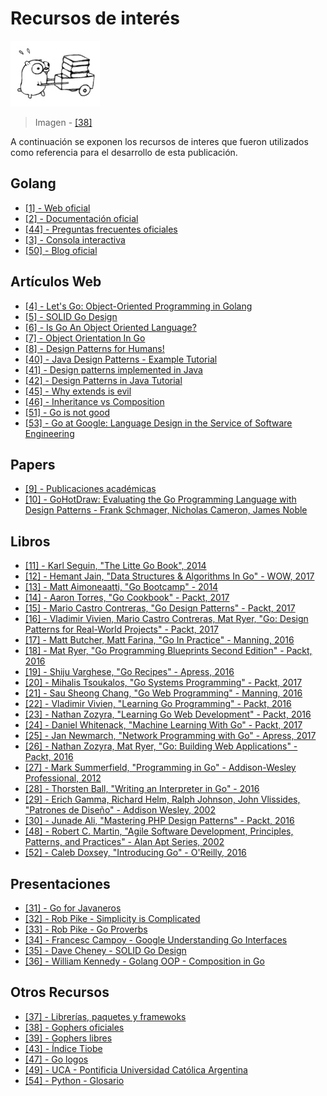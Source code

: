 # Recursos de interés

![](.gitbook/assets/ref.png)

> Imagen - [\[38\]](recursos.md)

A continuación se exponen los recursos de interes que fueron utilizados como referencia para el desarrollo de esta publicación.

## Golang

* [\[1\] - Web oficial](https://golang.org/)
* [\[2\] - Documentación oficial](https://golang.org/doc/)
* [\[44\] - Preguntas frecuentes oficiales](https://golang.org/doc/faq)
* [\[3\] - Consola interactiva](https://play.golang.org/)
* [\[50\] - Blog oficial](https://blog.golang.org)

## Artículos Web

* [\[4\] - Let's Go: Object-Oriented Programming in Golang](https://code.tutsplus.com/tutorials/lets-go-object-oriented-programming-in-golang--cms-26540)
* [\[5\] - SOLID Go Design](https://dave.cheney.net/2016/08/20/solid-go-design)
* [\[6\] - Is Go An Object Oriented Language?](http://spf13.com/post/is-go-object-oriented/)
* [\[7\] - Object Orientation In Go](https://katcipis.github.io/blog/object-orientation-go/)
* [\[8\] - Design Patterns for Humans!](https://github.com/kamranahmedse/design-patterns-for-humans)
* [\[40\] - Java Design Patterns - Example Tutorial](https://www.journaldev.com/1827/java-design-patterns-example-tutorial)
* [\[41\] - Design patterns implemented in Java](http://java-design-patterns.com/)
* [\[42\] - Design Patterns in Java Tutorial](https://www.tutorialspoint.com/design_pattern/)
* [\[45\] - Why extends is evil](https://www.javaworld.com/article/2073649/core-java/why-extends-is-evil.html)
* [\[46\] - Inheritance vs Composition](https://www.techjini.com/blog/inheritance-vs-composition/)
* [\[51\] - Go is not good](https://github.com/ksimka/go-is-not-good)
* [\[53\] - Go at Google: Language Design in the Service of Software Engineering](https://talks.golang.org/2012/splash.article)

## Papers

* [\[9\] - Publicaciones académicas](https://github.com/golang/go/wiki/ResearchPapers)
* [\[10\] - GoHotDraw: Evaluating the Go Programming Language with Design Patterns - Frank Schmager, Nicholas Cameron, James Noble](http://citeseerx.ist.psu.edu/viewdoc/download?doi=10.1.1.188.5524&rep=rep1&type=pdf)

## Libros

* [\[11\] - Karl Seguin, "The Litte Go Book", 2014](https://github.com/karlseguin/the-little-go-book)
* [\[12\] - Hemant Jain, "Data Structures & Algorithms In Go" - WOW, 2017](https://www.amazon.com/Data-Structures-Algorithms-Hemant-Jain-ebook/dp/B075TBM9KS)
* [\[13\] - Matt Aimoneaatti, "Go Bootcamp" - 2014 ](http://www.golangbootcamp.com/)
* [\[14\] - Aaron Torres, "Go Cookbook" - Packt, 2017](https://www.packtpub.com/application-development/go-cookbook)
* [\[15\] - Mario Castro Contreras, "Go Design Patterns" - Packt, 2017](https://www.packtpub.com/application-development/go-design-patterns)
* [\[16\] - Vladimir Vivien, Mario Castro Contreras, Mat Ryer, "Go: Design Patterns for Real-World Projects" - Packt, 2017](https://www.packtpub.com/application-development/go-design-patterns-real-world-projects)
* [\[17\] - Matt Butcher, Matt Farina, "Go In Practice" - Manning, 2016](https://www.manning.com/books/go-in-practice)
* [\[18\] - Mat Ryer, "Go Programming Blueprints Second Edition" - Packt, 2016](https://www.packtpub.com/application-development/go-programming-blueprints-second-edition)
* [\[19\] - Shiju Varghese, "Go Recipes" - Apress, 2016](https://www.apress.com/br/book/9781484211892)
* [\[20\] - Mihalis Tsoukalos, "Go Systems Programming" - Packt, 2017](https://www.packtpub.com/networking-and-servers/go-systems-programming)
* [\[21\] - Sau Sheong Chang, "Go Web Programming" - Manning, 2016](https://www.manning.com/books/go-web-programming)
* [\[22\] - Vladimir Vivien, "Learning Go Programming" - Packt, 2016](https://www.packtpub.com/application-development/learning-go-programming)
* [\[23\] - Nathan Zozyra, "Learning Go Web Development" - Packt, 2016](https://www.packtpub.com/web-development/learning-go-web-development)
* [\[24\] - Daniel Whitenack, "Machine Learning With Go" - Packt, 2017](https://www.packtpub.com/big-data-and-business-intelligence/machine-learning-go)
* [\[25\] - Jan Newmarch, "Network Programming with Go" - Apress, 2017](https://www.apress.com/de/book/9781484226919)
* [\[26\] - Nathan Zozyra, Mat Ryer, "Go: Building Web Applications" - Packt, 2016](https://www.packtpub.com/application-development/go-building-web-applications)
* [\[27\] - Mark Summerfield, "Programming in Go" - Addison-Wesley Professional, 2012](https://www.amazon.com/Programming-Go-Creating-Applications-Developers/dp/0321774639)
* [\[28\] - Thorsten Ball, "Writing an Interpreter in Go" - 2016](https://interpreterbook.com/)
* [\[29\] - Erich Gamma, Richard Helm, Ralph Johnson, John Vlissides, "Patrones de Diseño" - Addison Wesley, 2002](https://www.amazon.es/Patrones-diseño-Erich-Gamma/dp/8478290591)
* [\[30\] - Junade Ali, "Mastering PHP Design Patterns" - Packt, 2016](https://www.packtpub.com/application-development/mastering-php-design-patterns)
* [\[48\] - Robert C. Martin, "Agile Software Development, Principles, Patterns, and Practices" - Alan Apt Series, 2002](https://www.amazon.es/Software-Development-Principles-Patterns-Practices/dp/0135974445)
* [\[52\] - Caleb Doxsey, "Introducing Go" - O'Reilly, 2016](http://shop.oreilly.com/product/0636920046516.do)

## Presentaciones

* [\[31\] - Go for Javaneros](https://talks.golang.org/2014/go4java.slide#1)
* [\[32\] - Rob Pike - Simplicity is Complicated](https://www.youtube.com/watch?v=rFejpH_tAHM)
* [\[33\] - Rob Pike - Go Proverbs](https://www.youtube.com/watch?v=PAAkCSZUG1c)
* [\[34\] - Francesc Campoy - Google Understanding Go Interfaces](https://www.youtube.com/watch?v=F4wUrj6pmSI)
* [\[35\] - Dave Cheney - SOLID Go Design](https://www.youtube.com/watch?v=zzAdEt3xZ1M)
* [\[36\] - William Kennedy - Golang OOP - Composition in Go](https://www.youtube.com/watch?v=194blNHDdd0)

## Otros Recursos

* [\[37\] - Librerías, paquetes y framewoks](https://github.com/avelino/awesome-go)
* [\[38\] - Gophers oficiales](https://golang.org/doc/gopher/)
* [\[39\] - Gophers libres](https://github.com/golang-samples/gopher-vector)
* [\[43\] - Índice Tiobe](https://www.tiobe.com/tiobe-index/)
* [\[47\] - Go logos](https://golang.org/s/logos)
* [\[49\] - UCA - Pontificia Universidad Católica Argentina](http://uca.edu.ars)
* [\[54\] - Python - Glosario](https://docs.python.org/3/glossary.html?highlight=duck#term-duck-typing)


